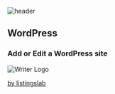 ![header](../media/png/header.png) 
## WordPress


### Add or Edit a WordPress site 

![Writer Logo](../media/svg/writers/punk.svg)

[by listingslab](https://listingslab.com/docsify) 